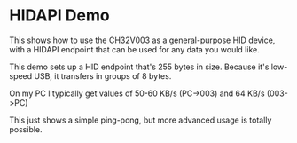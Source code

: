 # HIDAPI Demo

This shows how to use the CH32V003 as a general-purpose HID device, with a HIDAPI endpoint that can be used for any data you would like.

This demo sets up a HID endpoint that's 255 bytes in size.  Because it's low-speed USB, it transfers in groups of 8 bytes.

On my PC I typically get values of 50-60 KB/s (PC->003) and 64 KB/s (003->PC)

This just shows a simple ping-pong, but more advanced usage is totally possible.

